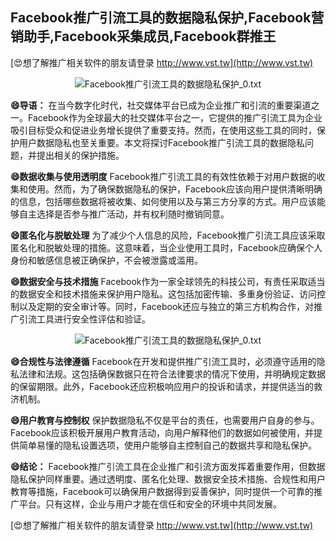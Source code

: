 ## **Facebook推广引流工具的数据隐私保护,Facebook营销助手,Facebook采集成员,Facebook群推王**

[😍想了解推广相关软件的朋友请登录 http://www.vst.tw](http://www.vst.tw)

 <center><img src="https://vst.tw/MP4/tuiguang/png/0.png" alt="Facebook推广引流工具的数据隐私保护_0.txt"></center>

**😄导语：**
在当今数字化时代，社交媒体平台已成为企业推广和引流的重要渠道之一。Facebook作为全球最大的社交媒体平台之一，它提供的推广引流工具为企业吸引目标受众和促进业务增长提供了重要支持。然而，在使用这些工具的同时，保护用户数据隐私也至关重要。本文将探讨Facebook推广引流工具的数据隐私问题，并提出相关的保护措施。

**😄数据收集与使用透明度**
Facebook推广引流工具的有效性依赖于对用户数据的收集和使用。然而，为了确保数据隐私的保护，Facebook应该向用户提供清晰明确的信息，包括哪些数据将被收集、如何使用以及与第三方分享的方式。用户应该能够自主选择是否参与推广活动，并有权利随时撤销同意。

**😄匿名化与脱敏处理**
为了减少个人信息的风险，Facebook推广引流工具应该采取匿名化和脱敏处理的措施。这意味着，当企业使用工具时，Facebook应确保个人身份和敏感信息被正确保护，不会被泄露或滥用。

**😄数据安全与技术措施**
Facebook作为一家全球领先的科技公司，有责任采取适当的数据安全和技术措施来保护用户隐私。这包括加密传输、多重身份验证、访问控制以及定期的安全审计等。同时，Facebook还应与独立的第三方机构合作，对推广引流工具进行安全性评估和验证。

 <center><img src="https://vst.tw/MP4/tuiguang/png/6.png" alt="Facebook推广引流工具的数据隐私保护_0.txt"></center>

**😄合规性与法律遵循**
Facebook在开发和提供推广引流工具时，必须遵守适用的隐私法律和法规。这包括确保数据只在符合法律要求的情况下使用，并明确规定数据的保留期限。此外，Facebook还应积极响应用户的投诉和请求，并提供适当的救济机制。

**😄用户教育与控制权**
保护数据隐私不仅是平台的责任，也需要用户自身的参与。Facebook应该积极开展用户教育活动，向用户解释他们的数据如何被使用，并提供简单易懂的隐私设置选项，使用户能够自主控制自己的数据共享和隐私保护。

**😄结论：**
Facebook推广引流工具在企业推广和引流方面发挥着重要作用，但数据隐私保护同样重要。通过透明度、匿名化处理、数据安全技术措施、合规性和用户教育等措施，Facebook可以确保用户数据得到妥善保护，同时提供一个可靠的推广平台。只有这样，企业与用户才能在信任和安全的环境中共同发展。

[😍想了解推广相关软件的朋友请登录 http://www.vst.tw](http://www.vst.tw)



